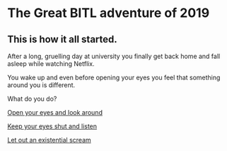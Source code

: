 # The Great BITL adventure of 2019

## This is how it all started.

After a long, gruelling day at university you finally get back home and fall asleep while watching Netflix.

You wake up and even before opening your eyes you feel that something around you is different.

What do you do?

[Open your eyes and look around](look-around/README.md)

[Keep your eyes shut and listen](listen/README.md)

[Let out an existential scream](scream/README.md)

